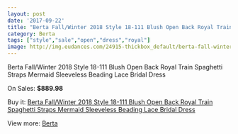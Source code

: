 ```yaml
---
layout: post
date: '2017-09-22'
title: "Berta Fall/Winter 2018 Style 18-111 Blush Open Back Royal Train Spaghetti Straps Mermaid Sleeveless Beading Lace Bridal Dress"
category: Berta
tags: ["style","sale","open","dress","royal"]
image: http://img.eudances.com/24915-thickbox_default/berta-fall-winter-2018-style-18-111-blush-open-back-royal-train-spaghetti-straps-mermaid-sleeveless-beading-lace-bridal-dress.jpg
---
```

Berta Fall/Winter 2018 Style 18-111 Blush Open Back Royal Train Spaghetti Straps Mermaid Sleeveless Beading Lace Bridal Dress

On Sales: **$889.98**
<a href="https://www.eudances.com/en/berta/8264-berta-fall-winter-2018-style-18-111-blush-open-back-royal-train-spaghetti-straps-mermaid-sleeveless-beading-lace-bridal-dress.html"><amp-img layout="responsive" width="600" height="600" src="//img.eudances.com/24915-thickbox_default/berta-fall-winter-2018-style-18-111-blush-open-back-royal-train-spaghetti-straps-mermaid-sleeveless-beading-lace-bridal-dress.jpg" alt="Berta Fall/Winter 2018 Style 18-111 Blush Open Back Royal Train Spaghetti Straps Mermaid Sleeveless Beading Lace Bridal Dress 0" /></a>
<a href="https://www.eudances.com/en/berta/8264-berta-fall-winter-2018-style-18-111-blush-open-back-royal-train-spaghetti-straps-mermaid-sleeveless-beading-lace-bridal-dress.html"><amp-img layout="responsive" width="600" height="600" src="//img.eudances.com/24920-thickbox_default/berta-fall-winter-2018-style-18-111-blush-open-back-royal-train-spaghetti-straps-mermaid-sleeveless-beading-lace-bridal-dress.jpg" alt="Berta Fall/Winter 2018 Style 18-111 Blush Open Back Royal Train Spaghetti Straps Mermaid Sleeveless Beading Lace Bridal Dress 1" /></a>
<a href="https://www.eudances.com/en/berta/8264-berta-fall-winter-2018-style-18-111-blush-open-back-royal-train-spaghetti-straps-mermaid-sleeveless-beading-lace-bridal-dress.html"><amp-img layout="responsive" width="600" height="600" src="//img.eudances.com/24919-thickbox_default/berta-fall-winter-2018-style-18-111-blush-open-back-royal-train-spaghetti-straps-mermaid-sleeveless-beading-lace-bridal-dress.jpg" alt="Berta Fall/Winter 2018 Style 18-111 Blush Open Back Royal Train Spaghetti Straps Mermaid Sleeveless Beading Lace Bridal Dress 2" /></a>
<a href="https://www.eudances.com/en/berta/8264-berta-fall-winter-2018-style-18-111-blush-open-back-royal-train-spaghetti-straps-mermaid-sleeveless-beading-lace-bridal-dress.html"><amp-img layout="responsive" width="600" height="600" src="//img.eudances.com/24918-thickbox_default/berta-fall-winter-2018-style-18-111-blush-open-back-royal-train-spaghetti-straps-mermaid-sleeveless-beading-lace-bridal-dress.jpg" alt="Berta Fall/Winter 2018 Style 18-111 Blush Open Back Royal Train Spaghetti Straps Mermaid Sleeveless Beading Lace Bridal Dress 3" /></a>
<a href="https://www.eudances.com/en/berta/8264-berta-fall-winter-2018-style-18-111-blush-open-back-royal-train-spaghetti-straps-mermaid-sleeveless-beading-lace-bridal-dress.html"><amp-img layout="responsive" width="600" height="600" src="//img.eudances.com/24917-thickbox_default/berta-fall-winter-2018-style-18-111-blush-open-back-royal-train-spaghetti-straps-mermaid-sleeveless-beading-lace-bridal-dress.jpg" alt="Berta Fall/Winter 2018 Style 18-111 Blush Open Back Royal Train Spaghetti Straps Mermaid Sleeveless Beading Lace Bridal Dress 4" /></a>
<a href="https://www.eudances.com/en/berta/8264-berta-fall-winter-2018-style-18-111-blush-open-back-royal-train-spaghetti-straps-mermaid-sleeveless-beading-lace-bridal-dress.html"><amp-img layout="responsive" width="600" height="600" src="//img.eudances.com/24916-thickbox_default/berta-fall-winter-2018-style-18-111-blush-open-back-royal-train-spaghetti-straps-mermaid-sleeveless-beading-lace-bridal-dress.jpg" alt="Berta Fall/Winter 2018 Style 18-111 Blush Open Back Royal Train Spaghetti Straps Mermaid Sleeveless Beading Lace Bridal Dress 5" /></a>

Buy it: [Berta Fall/Winter 2018 Style 18-111 Blush Open Back Royal Train Spaghetti Straps Mermaid Sleeveless Beading Lace Bridal Dress](https://www.eudances.com/en/berta/8264-berta-fall-winter-2018-style-18-111-blush-open-back-royal-train-spaghetti-straps-mermaid-sleeveless-beading-lace-bridal-dress.html "Berta Fall/Winter 2018 Style 18-111 Blush Open Back Royal Train Spaghetti Straps Mermaid Sleeveless Beading Lace Bridal Dress")

View more: [Berta](https://www.eudances.com/en/110-berta "Berta")
